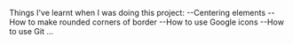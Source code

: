 Things I've learnt when I was doing this project:
    --Centering elements
    --How to make rounded corners of border
    --How to use Google icons
    --How to use Git
    ...
